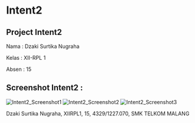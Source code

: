 # Intent2

## Project Intent2

Nama : Dzaki Surtika Nugraha

Kelas : XII-RPL 1

Absen : 15

Screenshot Intent2 : 
---

![Intent2_Screenshot1](https://dzagraha.files.wordpress.com/2016/10/intent2_ss1.png?w=200)
![Intent2_Screenshot2](https://dzagraha.files.wordpress.com/2016/10/intent2_ss2.png?w=200)
![Intent2_Screenshot3](https://dzagraha.files.wordpress.com/2016/10/intent2_ss3.png?w=200)

Dzaki Surtika Nugraha, XIIRPL1, 15, 4329/1227.070, SMK TELKOM MALANG
